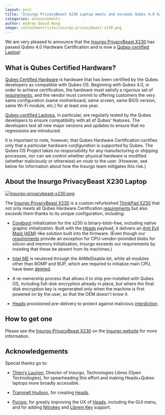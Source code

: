 ```yaml
---
layout: post
title: "Insurgo PrivacyBeast X230 Laptop meets and exceeds Qubes 4.0 hardware certification"
categories: announcements
author: Andrew David Wong
image: /attachment/site/insurgo-privacybeast-x230.png
---
```


We are very pleased to announce that the [Insurgo PrivacyBeast X230] has
passed Qubes 4.0 Hardware Certification and is now a [Qubes-certified
Laptop][laptop]!

## What is Qubes Certified Hardware?

[Qubes Certified Hardware] is hardware that has been certified by the
Qubes developers as compatible with Qubes OS. Beginning with Qubes 4.0,
in order to achieve certification, the hardware must satisfy a rigorous
set of [requirements], and the vendor must commit to offering customers
the very same configuration (same motherboard, same screen, same BIOS
version, same Wi-Fi module, etc.) for at least one year.

[Qubes-certified Laptops][laptop], in particular, are regularly tested
by the Qubes developers to ensure compatibility with all of Qubes'
features. The developers test all new major versions and updates to
ensure that no regressions are introduced.

It is important to note, however, that Qubes Hardware Certification
certifies only that a particular hardware *configuration* is *supported*
by Qubes. The Qubes OS Project takes no responsibility for any
manufacturing or shipping processes, nor can we control whether physical
hardware is modified (whether maliciously or otherwise) *en route* to
the user. (However, see below for information about how the Insurgo
team mitigates this risk.)

## About the Insurgo PrivacyBeast X230 Laptop

[![insurgo-privacybeast-x230.png](/attachment/site/insurgo-privacybeast-x230.png)](/attachment/site/insurgo-privacybeast-x230.png)

The [Insurgo PrivacyBeast X230] is a custom refurbished [ThinkPad X230]
that not only *meets* all Qubes Hardware Certification [requirements]
but also *exceeds* them thanks to its unique configuration, including:

  - [Coreboot] initialization for the x230 is binary-blob-free, including
    native graphic initialization. Built with the
    [Heads] payload, it delivers an [Anti Evil Maid (AEM)]-like solution
    built into the firmware. (Even though our [requirements] provide an
    exception for CPU-vendor-provided blobs for silicon and memory
    initialization, Insurgo exceeds our requirements by insisting that
    these be absent from its machines.)

  - [Intel ME] is neutered through the AltMeDisable bit, while all
    modules other than ROMP and BUP, which are required to initialize
    main CPU, have been [deleted][intel-me-deleted].

  - A re-ownership process that allows it to ship pre-installed with
    Qubes OS, including full-disk encryption already in place, but
    where the final disk encryption key is regenerated only when the
    machine is first powered on by the user, so that the OEM doesn't
    know it.

  - [Heads] provisioned pre-delivery to protect against malicious
    [interdiction].

## How to get one

Please see the [Insurgo PrivacyBeast X230] on the [Insurgo website]
for more information.

## Acknowledgements

Special thanks go to:

  - [Thierry Laurion], Director of Insurgo, Technologies Libres (Open
    Technologies), for spearheading this effort and making Heads+Qubes
    laptops more broadly accessible.

  - [Trammell Hudson], for creating [Heads].

  - [Purism], for greatly improving the UX of [Heads], including the GUI
    menu, and for adding [Nitrokey] and [Librem Key] support.


[Insurgo PrivacyBeast X230]: https://insurgo.ca/produit/qubesos-certified-privacybeast_x230-reasonably-secured-laptop/
[laptop]: /doc/certified-hardware/#qubes-certified-laptop-insurgo-privacybeast-x230
[Qubes Certified Hardware]: /doc/certified-hardware/
[requirements]: /doc/certified-hardware/#hardware-certification-requirements
[ThinkPad X230]: https://www.thinkwiki.org/wiki/Category:X230
[Coreboot]: https://www.coreboot.org/
[Heads]: https://github.com/osresearch/heads/
[Anti Evil Maid (AEM)]: /doc/anti-evil-maid/
[Intel ME]: https://libreboot.org/faq.html#intelme
[intel-me-deleted]: https://github.com/osresearch/heads-wiki/blob/master/Clean-the-ME-firmware.md#how-to-disabledeactive-most-of-it
[interdiction]: https://en.wikipedia.org/wiki/Interdiction
[Insurgo website]: https://insurgo.ca
[Thierry Laurion]: https://www.linkedin.com/in/thierry-laurion-40b4128/
[Trammell Hudson]: https://trmm.net/About
[Purism]: https://puri.sm/
[Nitrokey]: https://www.nitrokey.com/
[Librem Key]: https://puri.sm/posts/introducing-the-librem-key/

